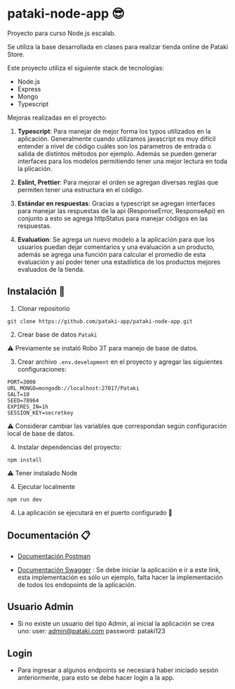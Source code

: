 # pataki-node-app :sunglasses:

Proyecto para curso Node.js escalab.

Se utiliza la base desarrollada en clases para realizar tienda online de Pataki Store.

Este proyecto utiliza el siguiente stack de tecnologías:

- Node.js
- Express
- Mongo
- Typescript

Mejoras realizadas en el proyecto:

1. **Typescript**: Para manejar de mejor forma los typos utilizados en la aplicación. Generalmente cuando utilizamos javascript es muy difícil entender a nivel de código cuáles son los parametros de entrada o salida de distintos métodos por ejemplo. Además se pueden generar interfaces para los modelos permitiendo tener una mejor lectura en toda la plicación.

2. **Eslint, Prettier**: Para mejorar el orden se agregan diversas reglas que permiten tener una estructura en el código.
3. **Estándar en respuestas**: Gracias a typescript se agregan interfaces para manejar las respuestas de la api (ResponseError, ResponseApi) en conjunto a esto se agrega httpStatus para manejar códigos en las respuestas.
4. **Evaluation**: Se agrega un nuevo modelo a la aplicación para que los usuarios puedan dejar comentarios y una evaluación a un producto, además se agrega una función para calcular el promedio de esta evaluación y así poder tener una estadística de los productos mejores evaluados de la tienda.


## Instalación :wrench:

1. Clonar repositorio
```
git clone https://github.com/pataki-app/pataki-node-app.git
```

2. Crear base de datos ``Pataki``

:warning: Previamente se instaló Robo 3T para manejo de base de datos.


3. Crear archivo ``.env.development`` en el proyecto  y agregar las siguientes configuraciones:
```
PORT=3000
URL_MONGO=mongodb://localhost:27017/Pataki
SALT=10
SEED=78964
EXPIRES_IN=1h
SESSION_KEY=secretkey
```

:warning: Considerar cambiar las variables que correspondan según configuración local de base de datos.


4. Instalar dependencias del proyecto:

```
npm install
```

:warning: Tener instalado Node


4. Ejecutar localmente 
```
npm run dev
```

4. La aplicación se ejecutará en el puerto configurado :rocket:



## Documentación :clipboard:

- [Documentación Postman](https://documenter.getpostman.com/view/2449009/TW77fNgQ)

- [Documentación Swagger](http://localhost:3000/api-docs/#/) : Se debe iniciar la aplicación e ir a este link, esta implementación es sólo un ejemplo, falta hacer la implementación de todos los endopoints de la aplicación.

## Usuario Admin

- Si no existe un usuario del tipo Admin, al inicial la aplicación se crea uno:
  user: admin@pataki.com
  password: pataki123

## Login

- Para ingresar a algunos endpoints se necesiará haber iniciado sesión anteriormente, para esto se debe hacer login a la app.


